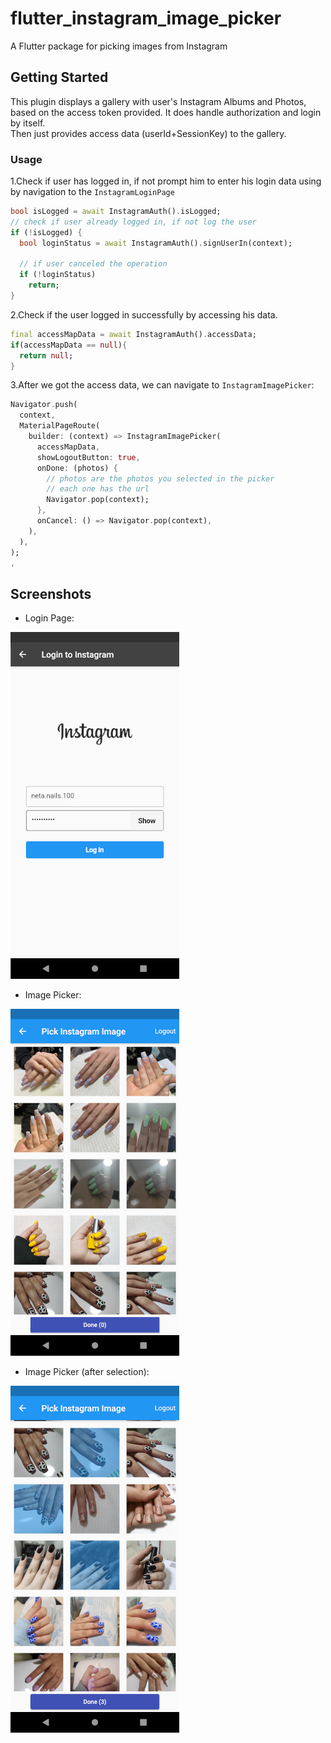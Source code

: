 # flutter_instagram_image_picker

A Flutter package for picking images from Instagram

## Getting Started

This plugin displays a gallery with user's Instagram Albums and Photos, based on the access token provided.
It does handle authorization and login by itself.\
Then just provides access data (userId+SessionKey) to the gallery.

### Usage
1.Check if user has logged in, if not prompt him to enter his login data using by navigation to the `InstagramLoginPage`
```dart
bool isLogged = await InstagramAuth().isLogged;
// check if user already logged in, if not log the user
if (!isLogged) {
  bool loginStatus = await InstagramAuth().signUserIn(context);

  // if user canceled the operation
  if (!loginStatus)
    return;
}
```
 
2.Check if the user logged in successfully by accessing his data.
```dart
final accessMapData = await InstagramAuth().accessData;
if(accessMapData == null){
  return null;
}
```

3.After we got the access data, we can navigate to `InstagramImagePicker`:
```dart
Navigator.push(
  context,
  MaterialPageRoute(
    builder: (context) => InstagramImagePicker(
      accessMapData,
      showLogoutButton: true,
      onDone: (photos) {
        // photos are the photos you selected in the picker
        // each one has the url
        Navigator.pop(context);
      },
      onCancel: () => Navigator.pop(context),
    ),
  ),
);
,
```

## Screenshots
* Login Page:



![](images/login_filled.png)


* Image Picker:

![](images/picker_page.png)

* Image Picker (after selection):

![](images/picker_page_selected.png)